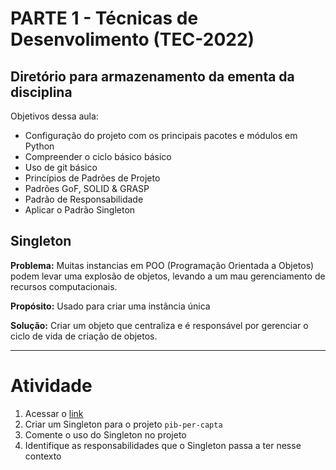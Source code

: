 # PARTE 1 - Técnicas de Desenvolimento (TEC-2022)

## Diretório para armazenamento da ementa da disciplina

Objetivos dessa aula:
- Configuração do projeto com os principais pacotes e módulos em Python
- Compreender o ciclo básico básico
- Uso de git básico
- Princípios de Padrões de Projeto
- Padrões GoF, SOLID & GRASP
- Padrão de Responsabilidade
- Aplicar o Padrão Singleton

## Singleton
**Problema:** Muitas instancias em POO (Programação Orientada a Objetos) podem levar uma explosão de objetos, levando a um mau gerenciamento de recursos computacionais.

**Propósito:** Usado para criar uma instância única

**Solução:** Criar um objeto que centraliza e é responsável por gerenciar o ciclo de vida de criação de objetos.

---

# Atividade 

1. Acessar o [link](https://python-patterns.guide/gang-of-four/singleton/)
2. Criar um Singleton para o projeto `pib-per-capta`
3. Comente o uso do Singleton no projeto
4. Identifique as responsabilidades que o Singleton passa a ter nesse contexto

